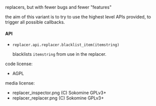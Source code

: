 replacers, but with fewer bugs and fewer "features"

the aim of this variant is to try to use the highest level APIs provided, to trigger all possible callbacks.

#### API

* `replacer.api.replacer.blacklist_item(itemstring)`

  blacklists `itemstring` from use in the replacer.

code license:
* AGPL

media license:
* replacer_inspector.png (C) Sokomine GPLv3+
* replacer_replacer.png (C) Sokomine GPLv3+
